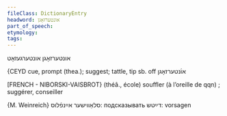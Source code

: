 ```yaml
---
fileClass: DictionaryEntry
headword: אונטערזאָגן
part_of_speech: 
etymology: 
tags: 
---
```

אונטערזאָגן
אונטערגעזאָט

{CEYD
cue, prompt (thea.); suggest; tattle, tip sb. off או֜נטערזאָגן

[FRENCH - NIBORSKI-VAISBROT}
(théâ., école) souffler (à l’oreille de qqn) ; suggérer, conseiller

{M. Weinreich}
סלאַווישער אײַנפֿלוס:
подсказывать
דײַטש: vorsagen